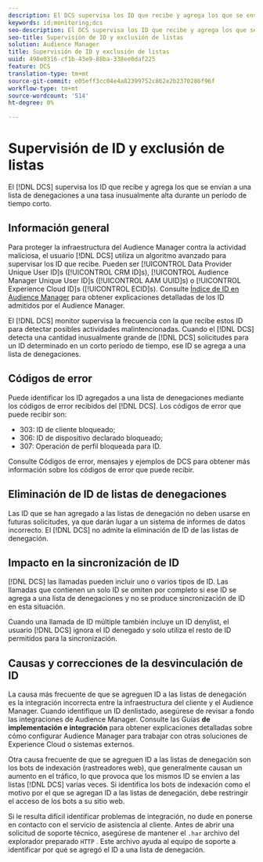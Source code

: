 ```yaml
---
description: El DCS supervisa los ID que recibe y agrega los que se envían a una lista de denegaciones a una velocidad inusualmente alta durante un corto período de tiempo.
keywords: id;monitoring;dcs
seo-description: El DCS supervisa los ID que recibe y agrega los que se envían a una lista de denegaciones a una velocidad inusualmente alta durante un corto período de tiempo.
seo-title: Supervisión de ID y exclusión de listas
solution: Audience Manager
title: Supervisión de ID y exclusión de listas
uuid: 498e0316-cf1b-43e9-88ba-338ee0daf225
feature: DCS
translation-type: tm+mt
source-git-commit: e05eff3cc04e4a82399752c862e2b2370286f96f
workflow-type: tm+mt
source-wordcount: '514'
ht-degree: 0%

---
```



# Supervisión de ID y exclusión de listas

El [!DNL DCS] supervisa los ID que recibe y agrega los que se envían a una lista de denegaciones a una tasa inusualmente alta durante un período de tiempo corto.

## Información general

Para proteger la infraestructura del Audience Manager contra la actividad maliciosa, el usuario [!DNL DCS] utiliza un algoritmo avanzado para supervisar los ID que recibe. Pueden ser [!UICONTROL Data Provider Unique User ID]s ([!UICONTROL CRM ID]s), [!UICONTROL Audience Manager Unique User ID]s ([!UICONTROL AAM UUID]s) o [!UICONTROL Experience Cloud ID]s ([!UICONTROL ECID]s). Consulte [Índice de ID en Audience Manager](../../../reference/ids-in-aam.md) para obtener explicaciones detalladas de los ID admitidos por el Audience Manager.

El [!DNL DCS] monitor supervisa la frecuencia con la que recibe estos ID para detectar posibles actividades malintencionadas. Cuando el [!DNL DCS] detecta una cantidad inusualmente grande de [!DNL DCS] solicitudes para un ID determinado en un corto período de tiempo, ese ID se agrega a una lista de denegaciones.

## Códigos de error

Puede identificar los ID agregados a una lista de denegaciones mediante los códigos de error recibidos del [!DNL DCS]. Los códigos de error que puede recibir son:

* 303: ID de cliente bloqueado;
* 306: ID de dispositivo declarado bloqueado;
* 307: Operación de perfil bloqueada para ID.

Consulte Códigos de error, mensajes y ejemplos [](dcs-error-codes.md) de DCS para obtener más información sobre los códigos de error que puede recibir.

## Eliminación de ID de listas de denegaciones

Las ID que se han agregado a las listas de denegación no deben usarse en futuras solicitudes, ya que darán lugar a un sistema de informes de datos incorrecto. El [!DNL DCS] no admite la eliminación de ID de las listas de denegación.

## Impacto en la sincronización de ID

[!DNL DCS] las llamadas pueden incluir uno o varios tipos de ID. Las llamadas que contienen un solo ID se omiten por completo si ese ID se agrega a una lista de denegaciones y no se produce sincronización de ID en esta situación.

Cuando una llamada de ID múltiple también incluye un ID denylist, el usuario [!DNL DCS] ignora el ID denegado y solo utiliza el resto de ID permitidos para la sincronización.

## Causas y correcciones de la desvinculación de ID

La causa más frecuente de que se agreguen ID a las listas de denegación es la integración incorrecta entre la infraestructura del cliente y el Audience Manager. Cuando identifique un ID denlistado, asegúrese de revisar a fondo las integraciones de Audience Manager. Consulte las Guías **de implementación e integración** para obtener explicaciones detalladas sobre cómo configurar Audience Manager para trabajar con otras soluciones de Experience Cloud o sistemas externos.

Otra causa frecuente de que se agreguen ID a las listas de denegación son los bots de indexación (rastreadores web), que generalmente causan un aumento en el tráfico, lo que provoca que los mismos ID se envíen a las listas [!DNL DCS] varias veces. Si identifica los bots de indexación como el motivo por el que se agregan ID a las listas de denegación, debe restringir el acceso de los bots a su sitio web.

Si le resulta difícil identificar problemas de integración, no dude en ponerse en contacto con el servicio de asistencia al cliente. Antes de abrir una solicitud de soporte técnico, asegúrese de mantener el `.har` archivo del explorador preparado `HTTP` . Este archivo ayuda al equipo de soporte a identificar por qué se agregó el ID a una lista de denegación.